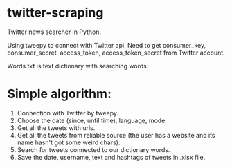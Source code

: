 # twitter-scraping

Twitter news searcher in Python.

Using tweepy to connect with Twitter api. Need to get consumer_key, consumer_secret, access_token, access_token_secret from Twitter account.

Words.txt is text dictionary with searching words. 

# Simple algorithm:

1. Connection with Twitter by tweepy.
2. Choose the date (since, until time), language, mode.
3. Get all the tweets with urls. 
4. Get all the tweets from reliable source (the user has a website and its name hasn't got some weird chars).
5. Search for tweets connected to our dictionary words.
6. Save the date, username, text and hashtags of tweets in .xlsx file.


